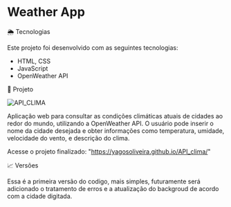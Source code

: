 # Weather App
🌦️ Tecnologias

Este projeto foi desenvolvido com as seguintes tecnologias:

- HTML, CSS 
- JavaScript
- OpenWeather API

  
🚀 Projeto

![API_CLIMA](https://github.com/user-attachments/assets/8ac871ac-80b5-4e5e-82ca-687d9e9ed9b9)

Aplicação web para consultar as condições climáticas atuais de cidades ao redor do mundo, utilizando a OpenWeather API. O usuário pode inserir o nome da cidade desejada e obter informações como temperatura, umidade, velocidade do vento, e descrição do clima.

Acesse o projeto finalizado: "https://yagosoliveira.github.io/API_clima/"

📈 Versões 

Essa é a primeira versão do codigo, mais simples, futuramente será adicionado o tratamento de erros e a atualização do backgroud de acordo com a cidade digitada.
